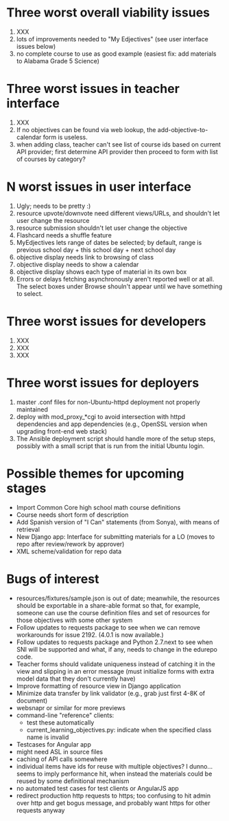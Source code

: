 Three worst overall viability issues
====================================

1. XXX
1. lots of improvements needed to "My Edjectives" (see user interface issues below)
1. no complete course to use as good example (easiest fix: add materials to Alabama Grade 5 Science)

Three worst issues in teacher interface
=======================================

1. XXX
2. If no objectives can be found via web lookup, the add-objective-to-calendar form is useless.
3. when adding class, teacher can't see list of course ids based on current API provider; first determine API provider then proceed to form with list of courses by category?

N worst issues in user interface
====================================

1. Ugly; needs to be pretty :)
1. resource upvote/downvote need different views/URLs, and shouldn't let user change the resource
1. resource submission shouldn't let user change the objective
1. Flashcard needs a shuffle feature
1. MyEdjectives lets range of dates be selected; by default, range is previous school day + this school day + next school day
1. objective display needs link to browsing of class
1. objective display needs to show a calendar
1. objective display shows each type of material in its own box
1. Errors or delays fetching asynchronously aren't reported well or at all.  The select boxes under Browse shouln't appear until we have something to select.

Three worst issues for developers
=================================

1. XXX
2. XXX
3. XXX

Three worst issues for deployers
================================

1. master .conf files for non-Ubuntu-httpd deployment not properly maintained
2. deploy with mod\_proxy_*cgi to avoid intersection with httpd dependencies and app dependencies (e.g., OpenSSL version when upgrading front-end web stack)
3. The Ansible deployment script should handle more of the setup steps, possibly with a small script that is run from the initial Ubuntu login.

Possible themes for upcoming stages
===================================

* Import Common Core high school math course definitions
* Course needs short form of description
* Add Spanish version of "I Can" statements (from Sonya), with means of retrieval
* New Django app: Interface for submitting materials for a LO (moves to repo after review/rework by approver)
* XML scheme/validation for repo data

Bugs of interest
================

* resources/fixtures/sample.json is out of date; meanwhile, the resources should be exportable in a share-able format so that, for example, someone can use the course definition files and set of resources for those objectives with some other system
* Follow updates to requests package to see when we can remove workarounds for issue 2192.  (4.0.1 is now available.)
* Follow updates to requests package and Python 2.7.next to see when SNI will be supported and what, if any, needs to change in the edurepo code.
* Teacher forms should validate uniqueness instead of catching it in the view and slipping in an error message (must initialize forms with extra model data that they don't currently have)
* Improve formatting of resource view in Django application
* Minimize data transfer by link validator (e.g., grab just first 4-8K of document)
* websnapr or similar for more previews
* command-line "reference" clients:
  * test these automatically
  * current\_learning\_objectives.py: indicate when the specified class name is invalid
* Testcases for Angular app
* might need ASL in source files
* caching of API calls somewhere
* individual items have ids for reuse with multiple objectives?  I dunno...  seems to imply performance hit, when instead the materials could be reused by some definitional mechanism
* no automated test cases for test clients or AngularJS app
* redirect production http requests to https; too confusing to hit admin over http and get bogus message, and probably want https for other requests anyway
